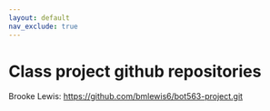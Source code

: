 ```yaml
---
layout: default
nav_exclude: true
---
```


# Class project github repositories
Brooke Lewis: https://github.com/bmlewis6/bot563-project.git